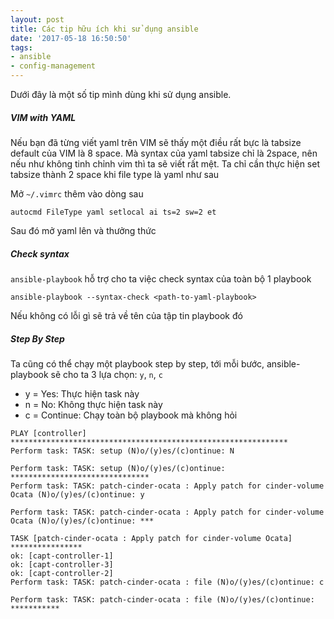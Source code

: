 ```yaml
---
layout: post
title: Các tip hữu ích khi sử dụng ansible
date: '2017-05-18 16:50:50'
tags:
- ansible
- config-management
---
```


Dưới đây là một số tip mình dùng khi sử dụng ansible.

##### VIM with YAML

Nếu bạn đã từng viết yaml trên VIM sẽ thấy một điều rất bực là tabsize default của VIM là 8 space. Mà syntax của yaml tabsize chỉ là 2space, nên nếu như không tinh chỉnh vim thì ta sẽ viết rất mệt. Ta chỉ cần thực hiện set tabsize thành 2 space khi file type là yaml như sau

Mở `~/.vimrc` thêm vào dòng sau

```
autocmd FileType yaml setlocal ai ts=2 sw=2 et
```
Sau đó mở yaml lên và thưởng thức

##### Check syntax

`ansible-playbook` hỗ trợ cho ta việc check syntax của toàn bộ 1 playbook

```
ansible-playbook --syntax-check <path-to-yaml-playbook>
```

Nếu không có lỗi gì sẽ trả về tên của tập tin playbook đó

##### Step By Step 

Ta cũng có thể chạy một playbook step by step, tới mỗi bước, ansible-playbook sẽ cho ta 3 lựa chọn: `y`, `n`, `c`

  - y = Yes: Thực hiện task này
  - n = No: Không thực hiện task này 
  - c = Continue: Chạy toàn bộ playbook mà không hỏi

```
PLAY [controller] **************************************************************
Perform task: TASK: setup (N)o/(y)es/(c)ontinue: N

Perform task: TASK: setup (N)o/(y)es/(c)ontinue: *******************************
Perform task: TASK: patch-cinder-ocata : Apply patch for cinder-volume Ocata (N)o/(y)es/(c)ontinue: y

Perform task: TASK: patch-cinder-ocata : Apply patch for cinder-volume Ocata (N)o/(y)es/(c)ontinue: ***

TASK [patch-cinder-ocata : Apply patch for cinder-volume Ocata] ****************
ok: [capt-controller-1]
ok: [capt-controller-3]
ok: [capt-controller-2]
Perform task: TASK: patch-cinder-ocata : file (N)o/(y)es/(c)ontinue: c

Perform task: TASK: patch-cinder-ocata : file (N)o/(y)es/(c)ontinue: ***********

```

